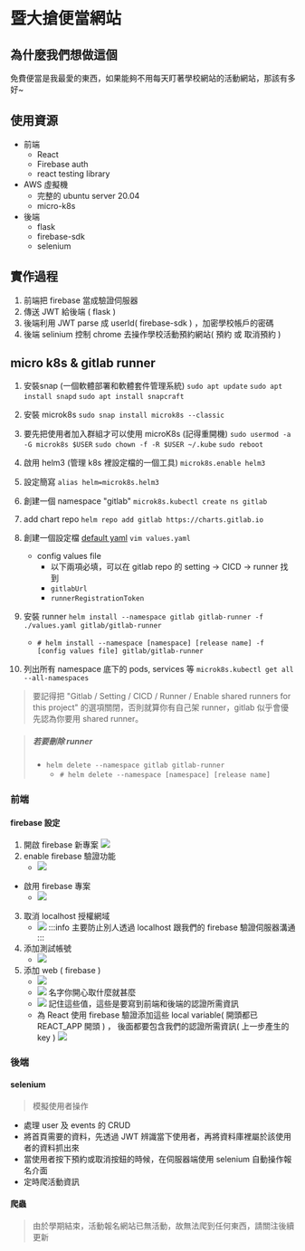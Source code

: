 # 暨大搶便當網站
## 為什麼我們想做這個
免費便當是我最愛的東西，如果能夠不用每天盯著學校網站的活動網站，那該有多好~


## 使用資源
- 前端
    - React
    - Firebase auth
    - react testing library
- AWS 虛擬機
    - 完整的 ubuntu server 20.04
    - micro-k8s
- 後端
    - flask
    - firebase-sdk
    - selenium

## 實作過程
1. 前端把 firebase 當成驗證伺服器
2. 傳送 JWT 給後端 ( flask )
3. 後端利用 JWT parse 成 userId( firebase-sdk ) ，加密學校帳戶的密碼
4. 後端 selinium 控制 chrome 去操作學校活動預約網站( 預約 或 取消預約 )


## micro k8s & gitlab runner
1. 安裝snap (一個軟體部署和軟體套件管理系統)
`sudo apt update`
`sudo apt install snapd`
`sudo apt install snapcraft` 
1. 安裝 microk8s
`sudo snap install microk8s --classic` 
2. 要先把使用者加入群組才可以使用 microK8s (記得重開機)
`sudo usermod -a -G microk8s $USER`
`sudo chown -f -R $USER ~/.kube` 
`sudo reboot`
2. 啟用 helm3 (管理 k8s 裡設定檔的一個工具)
`microk8s.enable helm3` 
3. 設定簡寫
`alias helm=microk8s.helm3` 
4. 創建一個 namespace "gitlab"
`microk8s.kubectl create ns gitlab` 
5. add chart repo
`helm repo add gitlab https://charts.gitlab.io` 
6. 創建一個設定檔 [default yaml](https://gitlab.com/gitlab-org/charts/gitlab-runner/blob/main/values.yaml)
`vim values.yaml` 
    - config values file 
        - 以下兩項必填，可以在 gitlab repo 的 setting -> CICD -> runner 找到
        - `gitlabUrl`
        - `runnerRegistrationToken`
7. 安裝 runner
`helm install --namespace gitlab gitlab-runner -f ./values.yaml gitlab/gitlab-runner` 
    - `# helm install --namespace [namespace] [release name] -f [config values file] gitlab/gitlab-runner`
    
8. 列出所有 namespace 底下的 pods, services 等
`microk8s.kubectl get all --all-namespaces` 



> 要記得把 "Gitlab / Setting / CICD / Runner / Enable shared runners for this project" 的選項關閉，否則就算你有自己架 runner，gitlab 似乎會優先認為你要用 shared runner。


> ##### 若要刪除 runner
> - `helm delete --namespace gitlab gitlab-runner`
>     - `# helm delete --namespace [namespace] [release name]`

            
            
### 前端
#### firebase 設定
1. 開啟 firebase 新專案
![](https://i.imgur.com/KFZSQGv.png)
2. enable firebase 驗證功能
    - ![](https://i.imgur.com/8U5rXRl.png)
- 啟用 firebase 專案
    - ![](https://i.imgur.com/NCPihyK.png)

3. 取消 localhost 授權網域
    - ![](https://i.imgur.com/4jM9OVx.png)
    :::info
    主要防止別人透過 localhost 跟我們的 firebase 驗證伺服器溝通
    :::
4. 添加測試帳號
    - ![](https://i.imgur.com/Q6XfQhT.png)
5. 添加 web ( firebase )
    - ![](https://i.imgur.com/5DhzVBv.png)
    - ![](https://i.imgur.com/pIpsULX.png)
        名字你開心取什麼就甚麼
    - ![](https://i.imgur.com/9Mw99wk.png)
        記住這些值，這些是要寫到前端和後端的認證所需資訊
    - 為 React 使用 firebase 驗證添加這些 local variable( 開頭都已 REACT_APP 開頭 ) ， 後面都要包含我們的認證所需資訊( 上一步產生的 key )
    ![](https://i.imgur.com/BqmV7k8.png)
    
### 後端
#### selenium
> 模擬使用者操作

- 處理 user 及 events 的 CRUD
- 將首頁需要的資料，先透過 JWT 辨識當下使用者，再將資料庫裡屬於該使用者的資料抓出來
- 當使用者按下預約或取消按鈕的時候，在伺服器端使用 selenium 自動操作報名介面
- 定時爬活動資訊
#### 爬蟲
> 由於學期結束，活動報名網站已無活動，故無法爬到任何東西，請關注後續更新

